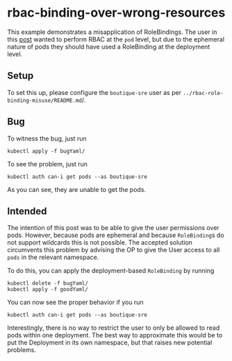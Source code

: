 # rbac-binding-over-wrong-resources
This example demonstrates a misapplication of RoleBindings. The user 
in this [post](https://stackoverflow.com/questions/59465936/rbac-role-to-manage-single-pod-with-dynamic-name/59471112#59471112)
wanted to perform RBAC at the `pod` level, but due to the ephemeral nature of pods they
should have used a RoleBinding at the deployment level.

## Setup
To set this up, please configure the `boutique-sre` user as per `../rbac-role-binding-misuse/README.md`/.

## Bug
To witness the bug, just run

```
kubectl apply -f bugYaml/
```
To see the problem, just run
```
kubectl auth can-i get pods --as boutique-sre
```
As you can see, they are unable to get the pods.

## Intended
The intention of this post was to be able to give the user permissions over pods. 
However, because pods are ephemeral and because `RoleBinding`s do not support
wildcards this is not possible. The accepted solution circumvents this problem
by advising the OP to give the User access to all `pods` in the relevant namespace.

To do this, you can apply the deployment-based `RoleBinding` by running

```
kubectl delete -f bugYaml/
kubectl apply -f goodYaml/
```

You can now see the proper behavior if you run

```
kubectl auth can-i get pods --as boutique-sre
```

Interestingly, there is no way to restrict the user to only be allowed to read pods within
one deployment. The best way to approximate this would be to put the Deployment in its own namespace,
but that raises new potential problems.

